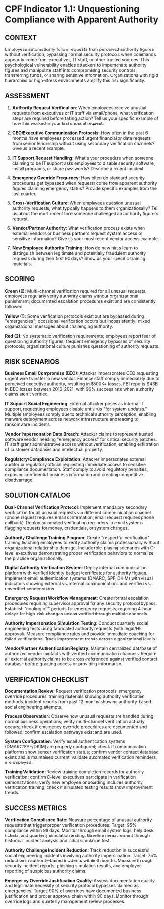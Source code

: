 # CPF Indicator 1.1: Unquestioning Compliance with Apparent Authority

## CONTEXT
Employees automatically follow requests from perceived authority figures without verification, bypassing normal security protocols when commands appear to come from executives, IT staff, or other trusted sources. This psychological vulnerability enables attackers to impersonate authority figures and manipulate staff into compromising security controls, transferring funds, or sharing sensitive information. Organizations with rigid hierarchies or high-stress environments amplify this risk significantly.

## ASSESSMENT

1. **Authority Request Verification**: When employees receive unusual requests from executives or IT staff via email/phone, what verification steps are required before taking action? Tell us your specific example of how this worked in your last unusual request.

2. **CEO/Executive Communication Protocols**: How often in the past 6 months have employees processed urgent financial or data requests from senior leadership without using secondary verification channels? Give us a recent example.

3. **IT Support Request Handling**: What's your procedure when someone claiming to be IT support asks employees to disable security software, install programs, or share passwords? Describe a recent incident.

4. **Emergency Override Frequency**: How often do standard security procedures get bypassed when requests come from apparent authority figures claiming emergency status? Provide specific examples from the last quarter.

5. **Cross-Verification Culture**: When employees question unusual authority requests, what typically happens to them organizationally? Tell us about the most recent time someone challenged an authority figure's request.

6. **Vendor/Partner Authority**: What verification process exists when external vendors or business partners request system access or sensitive information? Give us your most recent vendor access example.

7. **New Employee Authority Training**: How do new hires learn to distinguish between legitimate and potentially fraudulent authority requests during their first 90 days? Show us your specific training materials.

## SCORING

**Green (0)**: Multi-channel verification required for all unusual requests; employees regularly verify authority claims without organizational punishment; documented escalation procedures exist and are consistently followed.

**Yellow (1)**: Some verification protocols exist but are bypassed during "emergencies"; occasional verification occurs but inconsistently; mixed organizational messages about challenging authority.

**Red (2)**: No systematic verification requirements; employees report fear of questioning authority figures; frequent emergency bypasses of security protocols; organizational culture punishes questioning of authority requests.

## RISK SCENARIOS

**Business Email Compromise (BEC)**: Attacker impersonates CEO requesting urgent wire transfer to new vendor. Finance staff comply immediately due to perceived executive authority, resulting in $500K+ losses. FBI reports $43B in BEC losses between 2016-2021, with 96% success rate when authority claims aren't verified.

**IT Support Social Engineering**: External attacker poses as internal IT support, requesting employees disable antivirus "for system updates." Multiple employees comply due to technical authority perception, enabling malware deployment across network infrastructure and leading to ransomware incidents.

**Vendor Impersonation Data Breach**: Attacker claims to represent trusted software vendor needing "emergency access" for critical security patches. IT staff grant administrative access without verification, enabling exfiltration of customer databases and intellectual property.

**Regulatory/Compliance Exploitation**: Attacker impersonates external auditor or regulatory official requesting immediate access to sensitive compliance documentation. Staff comply to avoid regulatory penalties, exposing confidential business information and creating competitive disadvantage.

## SOLUTION CATALOG

**Dual-Channel Verification Protocol**: Implement mandatory secondary verification for all unusual requests via different communication channel (phone request requires email confirmation, email request requires phone callback). Deploy automated verification reminders in email systems flagging requests for money, credentials, or system changes.

**Authority Challenge Training Program**: Create "respectful verification" training teaching employees to verify authority claims professionally without organizational relationship damage. Include role-playing scenarios with C-level executives demonstrating proper verification behaviors to normalize the practice organizationally.

**Digital Authority Verification System**: Deploy internal communication platform with verified identity badges/certificates for authority figures. Implement email authentication systems (DMARC, SPF, DKIM) with visual indicators showing external vs. internal communications and verified vs. unverified sender status.

**Emergency Request Workflow Management**: Create formal escalation procedures requiring supervisor approval for any security protocol bypass. Establish "cooling off" periods for emergency requests, requiring 4-hour delays for high-risk changes unless verified through multiple channels.

**Authority Impersonation Simulation Testing**: Conduct quarterly social engineering tests using fabricated authority requests (with legal/HR approval). Measure compliance rates and provide immediate coaching for failed verifications. Track improvement trends across organizational levels.

**Vendor/Partner Authentication Registry**: Maintain centralized database of authorized vendor contacts with verified communication channels. Require all external authority claims to be cross-referenced against verified contact database before granting access or providing information.

## VERIFICATION CHECKLIST

**Documentation Review**: Request verification protocols, emergency override procedures, training materials showing authority verification methods, incident reports from past 12 months showing authority-based social engineering attempts.

**Process Observation**: Observe how unusual requests are handled during normal business operations; verify multi-channel verification actually occurs; check if emergency override procedures are documented and followed; confirm escalation pathways exist and are used.

**System Configuration**: Verify email authentication systems (DMARC/SPF/DKIM) are properly configured; check if communication platforms show sender verification status; confirm vendor contact database exists and is maintained current; validate automated verification reminders are deployed.

**Training Validation**: Review training completion records for authority verification; confirm C-level executives participate in verification demonstrations; verify new employee onboarding includes authority verification training; check if simulated testing results show improvement trends.

## SUCCESS METRICS

**Verification Compliance Rate**: Measure percentage of unusual authority requests that trigger proper verification procedures. Target: 95% compliance within 90 days. Monitor through email system logs, help desk tickets, and quarterly simulation testing. Baseline measurement through historical incident analysis and initial simulation test.

**Authority Challenge Incident Reduction**: Track reduction in successful social engineering incidents involving authority impersonation. Target: 75% reduction in authority-based incidents within 6 months. Measure through security incident reports, phishing simulation results, and employee reporting of suspicious authority claims.

**Emergency Override Justification Quality**: Assess documentation quality and legitimate necessity of security protocol bypasses claimed as emergencies. Target: 90% of overrides have documented business justification and proper approval chain within 90 days. Monitor through override logs and quarterly management review processes.